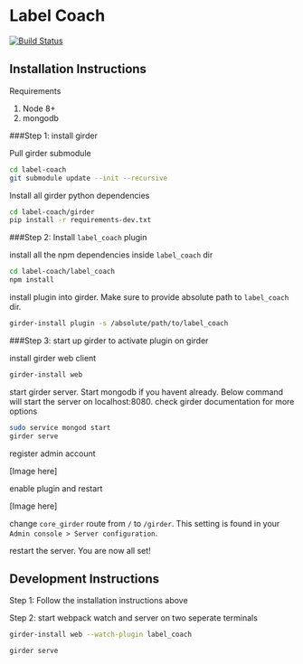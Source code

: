 # Label Coach

[![Build Status](https://travis-ci.org/chaitanya2334/label-coach.svg?branch=master)](https://travis-ci.org/chaitanya2334/label-coach)

## Installation Instructions

Requirements
1. Node 8+
2. mongodb

###Step 1: install girder

Pull girder submodule
```bash
cd label-coach
git submodule update --init --recursive
```
Install all girder python dependencies
```bash
cd label-coach/girder
pip install -r requirements-dev.txt
```

###Step 2: Install `label_coach` plugin

install all the npm dependencies inside `label_coach` dir
```bash
cd label-coach/label_coach
npm install
```

install plugin into girder. Make sure to provide absolute path to `label_coach` dir.
```bash
girder-install plugin -s /absolute/path/to/label_coach
```

###Step 3: start up girder to activate plugin on girder

install girder web client
```bash
girder-install web
```

start girder server. Start mongodb if you havent already. Below command will start the server on localhost:8080. check girder documentation 
for more options
```bash
sudo service mongod start
girder serve
```

register admin account 

[Image here]

enable plugin and restart

[Image here]

change `core_girder` route from `/` to `/girder`. This setting is found in your `Admin console > Server configuration`.

restart the server. You are now all set!

## Development Instructions

Step 1: Follow the installation instructions above 

Step 2: start webpack watch and server on two seperate terminals
```bash
girder-install web --watch-plugin label_coach 
```

```bash
girder serve
```

